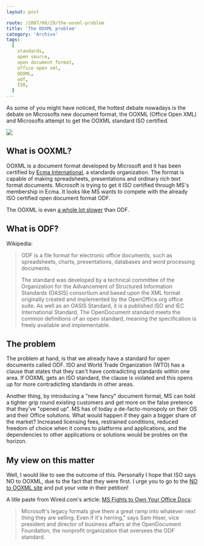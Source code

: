 ```yaml
---
layout: post

route: /2007/08/29/the-ooxml-problem
title: 'The OOXML problem'
category: 'Archive'
tags:
  [
    standards,
    open source,
    open document format,
    office open xml,
    OOXML,
    odf,
    ISO,
  ]
---
```


As some of you might have noticed, the hottest debate nowadays is the debate on
Microsofts new document format, the OOXML (Office Open XML) and Microsofts
attempt to get the OOXML standard ISO certified.

<img src="/img/blog/imgdff43cd40ceec7106f2d0ead22a65640.jpg" class="ph"/>

## What is OOXML?

OOXML is a document format developed by Microsoft and it has been certified by
<a class="ph" target="_blank" rel="noopener noreferrer" href="http://en.wikipedia.org/wiki/Ecma">Ecma
International</a>, a standards organization. The format is capable of making
spreadsheets, presentations and ordinary rich text format documents. Microsoft
is trying to get it ISO certified through MS's membership in Ecma. It looks like
MS wants to compete with the already ISO certified open document format ODF.

The OOXML is even
<a class="ph" target="_blank" rel="noopener noreferrer" href="http://www.robweir.com/blog/2006/10/why-is-ooxml-slow.html">a
whole lot slower</a> than ODF.

## What is ODF?

Wikipedia:

> ODF is a file format for electronic office documents, such as spreadsheets,
> charts, presentations, databases and word processing documents.
>
> The standard was developed by a technical committee of the Organization for
> the Advancement of Structured Information Standards (OASIS) consortium and
> based upon the XML format originally created and implemented by the
> OpenOffice.org office suite. As well as an OASIS Standard, it is a published
> ISO and IEC International Standard, The OpenDocument standard meets the common
> definitions of an open standard, meaning the specification is freely available
> and implementable.

## The problem

The problem at hand, is that we already have a standard for open documents
called ODF. ISO and World Trade Organization (WTO) has a clause that states that
they can't have contradicting standards within one area. If OOXML gets an ISO
standard, the clause is violated and this opens up for more contradicting
standards in other areas.

Another thing, by introducing a "new fancy" document format, MS can hold a
tighter grip round existing customers and get more on the false pretence that
they've "opened up". MS has of today a de-facto-monopoly on their OS and their
Office solutions. What would happen if they gain a bigger share of the market?
Increased licensing fees, restrained conditions, reduced freedom of choice when
it comes to platforms and applications, and the dependencies to other
applications or solutions would be probles on the horizon.

## My view on this matter

Well, I would like to see the outcome of this. Personally I hope that ISO says
NO to OOXML, due to the fact that they were first. I urge you to go to the
<a class="ph" target="_blank" rel="noopener noreferrer" href="http://www.noooxml.org/petition">NO
to OOXML site</a> and put your vote in their petition!

A litle paste from Wired.com's article:
<a class="ph" target="_blank" rel="noopener noreferrer" href="http://www.wired.com/software/coolapps/news/2007/01/72403">MS
Fights to Own Your Office Docs</a>:

> Microsoft's legacy formats give them a great ramp into whatever next thing
> they are selling. Even if it's herring," says Sam Hiser, vice president and
> director of business affairs at the OpenDocument Foundation, the nonprofit
> organization that oversees the ODF standard.
